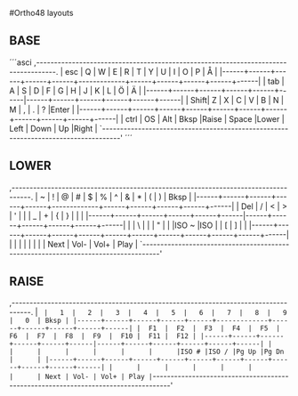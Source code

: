 #Ortho48 layouts


## BASE

  ´´´asci
  ,-----------------------------------------------------------------------------------.
  | esc  |   Q  |   W  |   E  |   R  |   T  |   Y  |   U  |   I  |   O  |   P  |   Å  |
  |------+------+------+------+------+-------------+------+------+------+------+------|
  | tab  |   A  |   S  |   D  |   F  |   G  |   H  |   J  |   K  |   L  |   Ö  |   Ä  |
  |------+------+------+------+------+------|------+------+------+------+------+------|
  | Shift|   Z  |   X  |   C  |   V  |   B  |   N  |   M  |   ,  |   .  |   ?  |Enter |
  |------+------+------+------+------+------+------+------+------+------+------+------|
  | ctrl |  OS  | Alt  | Bksp |Raise |    Space    |Lower | Left | Down |  Up  |Right |
  `-----------------------------------------------------------------------------------'
  ´´´
  
## LOWER
  
  ,-----------------------------------------------------------------------------------.
  |   ~  |   !  |   @  |   #  |   $  |   %  |   ^  |   &  |   *  |   (  |   )  | Bksp |
  |------+------+------+------+------+-------------+------+------+------+------+------|
  | Del  |  /   |  <   |   >  |   '  |      |      |   _  |   +  |   {  |   }  |  |   |
  |------+------+------+------+------+------|------+------+------+------+------+------|
  |      |   \  |      |      |   "  |      |      |ISO ~ |ISO | |   [  |   ]  |      |
  |------+------+------+------+------+------+------+------+------+------+------+------|
  |      |      |      |      |      |             |      | Next | Vol- | Vol+ | Play |
  `-----------------------------------------------------------------------------------'


## RAISE

 ,-----------------------------------------------------------------------------------.
 |   `  |   1  |   2  |   3  |   4  |   5  |   6  |   7  |   8  |   9  |   0  | Bksp |
 |------+------+------+------+------+-------------+------+------+------+------+------|
 |  F1  |  F2  |  F3  |  F4  |  F5  |  F6  |  F7  |  F8  |  F9  |  F10 |  F11 |  F12 |
 |------+------+------+------+------+------|------+------+------+------+------+------|
 |      |      |      |      |      |      |      |ISO # |ISO / |Pg Up |Pg Dn |      |
 |------+------+------+------+------+------+------+------+------+------+------+------|
 |      |      |      |      |      |             |      | Next | Vol- | Vol+ | Play |
 `-----------------------------------------------------------------------------------'
